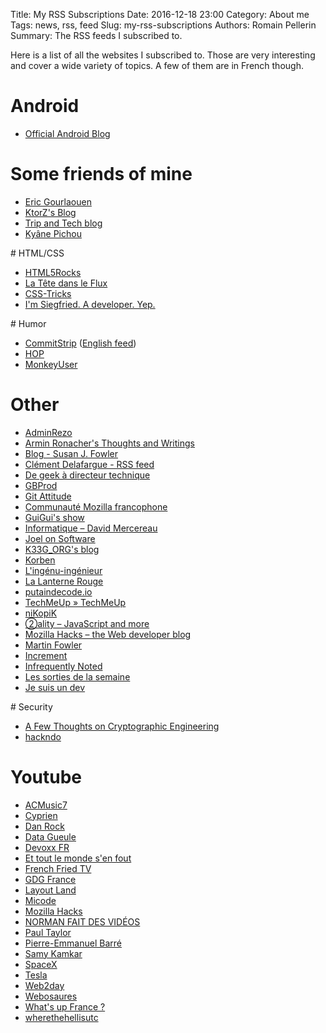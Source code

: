 Title: My RSS Subscriptions
Date: 2016-12-18 23:00
Category: About me
Tags: news, rss, feed 
Slug: my-rss-subscriptions
Authors: Romain Pellerin
Summary: The RSS feeds I subscribed to.

Here is a list of all the websites I subscribed to. Those are very interesting and cover a wide variety of topics. A few of them are in French though.

# Android

- [Official Android Blog](http://feeds.feedburner.com/OfficialAndroidBlog)

# Some friends of mine

- [Eric Gourlaouen](http://blog.ericgourlaouen.com/feed)
- [KtorZ's Blog](http://ktorz.github.io/feed.xml)
- [Trip and Tech blog](http://blog.thomasmorel.io/feed.xml)
- [Kyâne Pichou](https://www.kyane.fr/index.xml)

# HTML/CSS

- [HTML5Rocks](http://feeds.feedburner.com/html5rocks)
- [La Tête dans le Flux](https://blog.goetter.fr/feed/)
- [CSS-Tricks](https://css-tricks.com/feed/)
- [I'm Siegfried. A developer. Yep.](https://ehret.me/index.xml)

# Humor

- [CommitStrip](http://www.commitstrip.com/fr/feed/) ([English feed](http://www.commitstrip.com/en/feed/))
- [HOP](http://feeds.feedburner.com/lucdamas/humeurs?format=xml)
- [MonkeyUser](http://www.monkeyuser.com/feed.xml)

# Other

- [AdminRezo](http://blog.adminrezo.fr/feed/)
- [Armin Ronacher's Thoughts and Writings](http://www.devtacular.com/utilities/atomtorss/?url=http%3a%2f%2flucumr.pocoo.org%2ffeed.atom)
- [Blog - Susan J. Fowler](http://www.susanjfowler.com/blog?format=RSS)
- [Clément Delafargue - RSS feed](http://blog.clement.delafargue.name/atom.xml)
- [De geek à directeur technique](http://www.geek-directeur-technique.com/feed)
- [GBProd](http://gb-prod.fr/feed.xml)
- [Git Attitude](http://www.git-attitude.fr/feed/)
- [Communauté Mozilla francophone](https://blog.mozfr.org/feed/atom)
- [GuiGui's show](http://www.guiguishow.info/feed/)
- [Informatique – David Mercereau](http://www.mercereau.info/categorie/informatique/feed/)
- [Joel on Software](https://www.joelonsoftware.com/feed/)
- [K33G_ORG's blog](http://feeds.feedburner.com/K33g_orgsBlog?format=xml)
- [Korben](http://korben.info/feed)
- [L'ingénu-ingénieur](http://ingenuingenieur.blog.lemonde.fr/feed/)
- [La Lanterne Rouge](http://lanterne-rouge.over-blog.org/rss)
- [putaindecode.io](http://putaindecode.fr/feed.xml)
- [TechMeUp » TechMeUp](http://techmeup.co/rss)
- [niKopiK](http://feeds.feedburner.com/Nikopik)
- [②ality – JavaScript and more](http://feeds.feedburner.com/2ality?format=xml)
- [Mozilla Hacks – the Web developer blog](https://hacks.mozilla.org/feed/)
- [Martin Fowler](https://martinfowler.com/feed.atom)
- [Increment](https://increment.com/feed.xml)
- [Infrequently Noted](https://infrequently.org/feed/)
- [Les sorties de la semaine](http://rss.allocine.fr/ac/cine/cettesemaine)
- [Je suis un dev](http://www.jesuisundev.fr/feed/)

# Security

- [A Few Thoughts on Cryptographic Engineering](http://blog.cryptographyengineering.com/feeds/posts/default)
- [hackndo](http://beta.hackndo.com/feed.xml)

# Youtube

- [ACMusic7](https://www.youtube.com/feeds/videos.xml?channel_id=UCz-MZYX2qrhFBKK8B71ukQQ)
- [Cyprien](https://www.youtube.com/feeds/videos.xml?channel_id=UCyWqModMQlbIo8274Wh_ZsQ)
- [Dan Rock](https://www.youtube.com/feeds/videos.xml?channel_id=UCGZ8z1V-Z3eUKbzBt8cHqjg)
- [Data Gueule](https://www.youtube.com/feeds/videos.xml?channel_id=UCm5wThREh298TkK8hCT9HuA)
- [Devoxx FR](https://www.youtube.com/feeds/videos.xml?channel_id=UCsVPQfo5RZErDL41LoWvk0A)
- [Et tout le monde s'en fout](https://www.youtube.com/feeds/videos.xml?channel_id=UC-2EkisRV8h9KsHpslQ1gXA)
- [French Fried TV](https://www.youtube.com/feeds/videos.xml?channel_id=UCOhfLu1DXGjncY5QBdMFRhw)
- [GDG France](https://www.youtube.com/feeds/videos.xml?channel_id=UCx83f-KzDd3o1QK2AdJIftg)
- [Layout Land](https://www.youtube.com/feeds/videos.xml?channel_id=UC7TizprGknbDalbHplROtag)
- [Micode](https://www.youtube.com/feeds/videos.xml?channel_id=UCYnvxJ-PKiGXo_tYXpWAC-w)
- [Mozilla Hacks](https://www.youtube.com/feeds/videos.xml?channel_id=UCijjo5gfAscWgNCKFHWm1EA)
- [NORMAN FAIT DES VIDÉOS](https://www.youtube.com/feeds/videos.xml?channel_id=UCww2zZWg4Cf5xcRKG-ThmXQ)
- [Paul Taylor](https://www.youtube.com/feeds/videos.xml?channel_id=UCd56yga015uI5hfOfnXdzCQ)
- [Pierre-Emmanuel Barré](https://www.youtube.com/feeds/videos.xml?channel_id=UCTgIyiuI7S_VZ4E3FinKs0w)
- [Samy Kamkar](https://www.youtube.com/feeds/videos.xml?channel_id=UC4m2G6T18_JcjwxwtwKJijw)
- [SpaceX](https://www.youtube.com/feeds/videos.xml?channel_id=UCtI0Hodo5o5dUb67FeUjDeA)
- [Tesla](https://www.youtube.com/feeds/videos.xml?channel_id=UC5WjFrtBdufl6CZojX3D8dQ)
- [Web2day](https://www.youtube.com/feeds/videos.xml?channel_id=UCCzfEV7NDD5OvkE3Ua7pcxQ)
- [Webosaures](https://www.youtube.com/feeds/videos.xml?channel_id=UCu34Tq5qMR-FiTYwLyy9U6w)
- [What's up France ?](https://www.youtube.com/feeds/videos.xml?channel_id=UC9pVaOtZ8vdLBrlHu5xaaOA)
- [wherethehellisutc](https://www.youtube.com/feeds/videos.xml?channel_id=UCeLfTu_89Qb1RPQ5gK9i_3Q)
